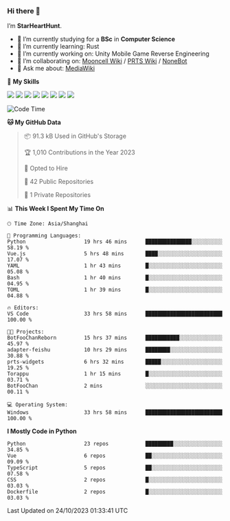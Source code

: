 ### Hi there 👋

I’m **StarHeartHunt**.

- 🏫 I’m currently studying for a **BSc** in **Computer Science**
- 🌱 I’m currently learning: Rust
- 🔭 I’m currently working on: Unity Mobile Game Reverse Engineering
- 👯 I’m collaborating on: [Mooncell Wiki](https://fgo.wiki/) / [PRTS Wiki](http://prts.wiki/) / [NoneBot](https://github.com/nonebot)
- 💬 Ask me about: [MediaWiki](https://www.mediawiki.org)

🌟 **My Skills**

![](https://img.shields.io/badge/-Python-3e74a2?style=flat-square&logo=Python&logoColor=fff)
![](https://img.shields.io/badge/-Node.js-339933?style=flat-square&logo=node.js&logoColor=fff)
![](https://img.shields.io/badge/-Vue-4fc08d?style=flat-square&logo=vue.js&logoColor=fff)
![](https://img.shields.io/badge/-React-2d98ce?style=flat-square&logo=React&logoColor=fff)
![](https://img.shields.io/badge/-TypeScript-3178C6?style=flat-square&logo=TypeScript&logoColor=fff)
![](https://img.shields.io/badge/-Docker-2496ED?style=flat-square&logo=Docker&logoColor=fff)
![](https://img.shields.io/badge/-Linux-000000?style=flat-square&logo=Linux&logoColor=fff)
![](https://img.shields.io/badge/-Dotnet-512bd4?style=flat-square&logo=.net&logoColor=fff)

<!--START_SECTION:waka-->
![Code Time](http://img.shields.io/badge/Code%20Time-706%20hrs%2014%20mins-blue)

**🐱 My GitHub Data** 

> 📦 91.3 kB Used in GitHub's Storage 
 > 
> 🏆 1,010 Contributions in the Year 2023
 > 
> 💼 Opted to Hire
 > 
> 📜 42 Public Repositories 
 > 
> 🔑 1 Private Repositories 
 > 
📊 **This Week I Spent My Time On** 

```text
🕑︎ Time Zone: Asia/Shanghai

💬 Programming Languages: 
Python                   19 hrs 46 mins      ███████████████░░░░░░░░░░   58.19 % 
Vue.js                   5 hrs 48 mins       ████░░░░░░░░░░░░░░░░░░░░░   17.07 % 
YAML                     1 hr 43 mins        █░░░░░░░░░░░░░░░░░░░░░░░░   05.08 % 
Bash                     1 hr 40 mins        █░░░░░░░░░░░░░░░░░░░░░░░░   04.95 % 
TOML                     1 hr 39 mins        █░░░░░░░░░░░░░░░░░░░░░░░░   04.88 % 

🔥 Editors: 
VS Code                  33 hrs 58 mins      █████████████████████████   100.00 % 

🐱‍💻 Projects: 
BotFooChanReborn         15 hrs 37 mins      ███████████░░░░░░░░░░░░░░   45.97 % 
adapter-feishu           10 hrs 29 mins      ████████░░░░░░░░░░░░░░░░░   30.88 % 
prts-widgets             6 hrs 32 mins       █████░░░░░░░░░░░░░░░░░░░░   19.25 % 
Torappu                  1 hr 15 mins        █░░░░░░░░░░░░░░░░░░░░░░░░   03.71 % 
BotFooChan               2 mins              ░░░░░░░░░░░░░░░░░░░░░░░░░   00.11 % 

💻 Operating System: 
Windows                  33 hrs 58 mins      █████████████████████████   100.00 % 
```

**I Mostly Code in Python** 

```text
Python                   23 repos            █████████░░░░░░░░░░░░░░░░   34.85 % 
Vue                      6 repos             ██░░░░░░░░░░░░░░░░░░░░░░░   09.09 % 
TypeScript               5 repos             ██░░░░░░░░░░░░░░░░░░░░░░░   07.58 % 
CSS                      2 repos             █░░░░░░░░░░░░░░░░░░░░░░░░   03.03 % 
Dockerfile               2 repos             █░░░░░░░░░░░░░░░░░░░░░░░░   03.03 % 
```




 Last Updated on 24/10/2023 01:33:41 UTC
<!--END_SECTION:waka-->
